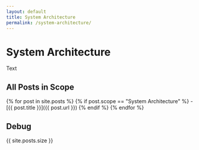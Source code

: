 ```yaml
---
layout: default
title: System Architecture
permalink: /system-architecture/
---
```


# System Architecture

Text

## All Posts in Scope

{% for post in site.posts %}
  {% if post.scope == "System Architecture" %}
    - [{{ post.title }}]({{ post.url }})
  {% endif %}
{% endfor %}

## Debug
{{ site.posts.size }}
